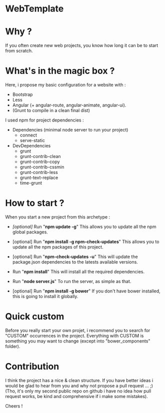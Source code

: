 WebTemplate
===================

# Why ?
If you often create new web projects, you know how long it can be to start from scratch.

# What's in the magic box ?
Here, i propose my basic configuration for a website with :
* Bootstrap
* Less
* Angular (+ angular-route, angular-animate, angular-ui).
* (Grunt to compile in a clean final dist)

I used npm for project dependencies : 

* Dependencies (minimal node server to run your project)
	* connect
	* serve-static
* DevDependencies
	* grunt
	* grunt-contrib-clean
	* grunt-contrib-copy
	* grunt-contrib-cssmin
	* grunt-contrib-less
	* grunt-text-replace
	* time-grunt

# How to start ?
When you start a new project from this archetype :

- *[optional]* Run "**npm update -g**"
  This allows you to update all the npm global packages.

- [optional] Run "**npm install -g npm-check-updates**"
  This allows you to update all the npm packages of this project.

- [optional] Run "**npm-check-updates -u**"
  This will update the package.json dependencies to the latests available versions.

- Run "**npm install**"
  This will install all the required dependencies.

- Run "**node server.js**"
  To run the server, as simple as that.

- [optional] Run "**npm install -g bower**"
  If you don't have bower installed, this is going to install it globally.

# Quick custom
Before you really start your own projet, i recommend you to search for "CUSTOM" occurrences in the project.
Everything with CUSTOM is something you may want to change (except into "bower_components" folder).

# Contribution
I think the project has a nice & clean structure.
If you have better ideas i would be glad to hear from you and why not propose a pull request ... ;)
(Tho, it's only my second public repo on github i have no idea how pull request works, be kind and comprehensive if i make some mistakes).

Cheers !